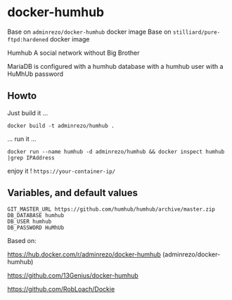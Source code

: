 # docker-humhub

Base on `adminrezo/docker-humhub` docker image
Base on `stilliard/pure-ftpd:hardened` docker image


Humhub
A social network without Big Brother

MariaDB is configured with a humhub database with a humhub user with a HuMhUb password

## Howto

Just build it ...

```docker build -t adminrezo/humhub .```

... run it ...

```docker run --name humhub -d adminrezo/humhub && docker inspect humhub |grep IPAddress```

enjoy it ! `https://your-container-ip/`

## Variables, and default values
```shell
GIT_MASTER_URL https://github.com/humhub/humhub/archive/master.zip
DB_DATABASE humhub
DB_USER humhub
DB_PASSWORD HuMhUb
```

Based on:

https://hub.docker.com/r/adminrezo/docker-humhub (adminrezo/docker-humhub)

https://github.com/13Genius/docker-humhub

https://github.com/RobLoach/Dockie

